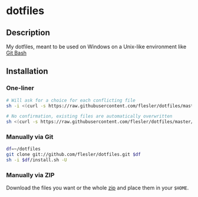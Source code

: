 # dotfiles

## Description

My dotfiles, meant to be used on Windows on a Unix-like environment like [Git Bash](https://git-scm.com/download/win)

## Installation

### One-liner

```bash
# Will ask for a choice for each conflicting file
sh -i <(curl -s https://raw.githubusercontent.com/flesler/dotfiles/master/install.sh)
```

```bash
# No confirmation, existing files are automatically overwritten
sh <(curl -s https://raw.githubusercontent.com/flesler/dotfiles/master/install.sh)
```

### Manually via Git

```bash
df=~/dotfiles
git clone git://github.com/flesler/dotfiles.git $df
sh -i $df/install.sh -U
```

### Manually via ZIP

Download the files you want or the whole [zip](https://github.com/flesler/dotfiles/archive/master.zip) and place them in your `$HOME`.

